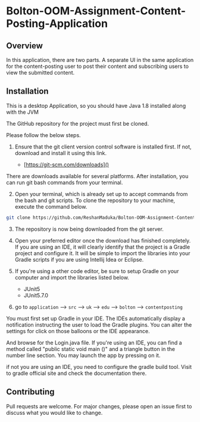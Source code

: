 # Bolton-OOM-Assignment-Content-Posting-Application

## Overview
In this application, there are two parts. A separate UI in the same application for the content-posting user to post their content and subscribing users to view the submitted content.

## Installation

This is a desktop Application, so you should have Java 1.8 installed along with the JVM

The GitHub repository for the project must first be cloned.

Please follow the below steps.

1) Ensure that the git client version control software is installed first.
If not, download and install it using this link.

      * [https://git-scm.com/downloads]()

There are downloads available for several platforms.
    After installation, you can run git bash commands from your terminal.

2) Open your terminal, which is already set up to accept commands from the bash and git scripts. To clone the repository to your machine, execute the command below.

```bash
git clone https://github.com/ReshanMaduka/Bolton-OOM-Assignment-Content-Posting-Application-.git
```

3) The repository is now being downloaded from the git server.

4) Open your preferred editor once the download has finished completely. If you are using an IDE, it will clearly identify that the project is a Gradle project and configure it. It will be simple to import the libraries into your Gradle scripts if you are using Intellij Idea or Eclipse.

5) If you're using a other code editor, be sure to setup Gradle on your computer and import the libraries listed below.
   
    * JUnit5
    * JUnit5.7.0

6) go to `application` --> `src` --> `uk` --> `edu` --> `bolton` --> `contentposting`

You must first set up Gradle in your IDE. The IDEs automatically display a notification instructing the user to load the Gradle plugins. You can alter the settings for click on those balloons or the IDE appearance.

And browse for the Login.java file. If you're using an IDE, you can find a method called "public static void main ()" and a triangle button in the number line section. You may launch the app by pressing on it.

if not you are using an IDE, you need to configure the gradle build tool. Visit to gradle official site and check the documentation there.

## Contributing
Pull requests are welcome. For major changes, please open an issue first to discuss what you would like to change.

